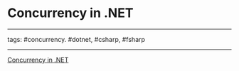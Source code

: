 # Concurrency in .NET

---

tags: #concurrency. #dotnet, #csharp, #fsharp

---

[Concurrency in .NET](https://www.manning.com/books/concurrency-in-dot-net)

